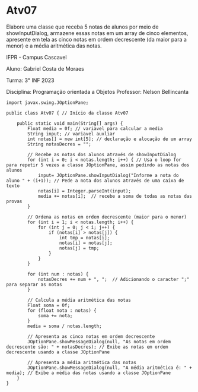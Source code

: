 # Atv07

Elabore uma classe que receba 5 notas de alunos por meio de showInputDialog, armazene essas notas em um array de cinco elementos, apresente em tela as cinco notas em ordem decrescente (da maior para a menor) e a média aritmética das notas.

IFPR - Campus Cascavel

Aluno: Gabriel Costa de Moraes

Turma: 3° INF 2023

Disciplina: Programação orientada a Objetos Professor: Nelson Bellincanta

```
import javax.swing.JOptionPane;

public class Atv07 { // Início da classe Atv07

    public static void main(String[] args) {
        Float media = 0f; // variavel para calcular a media
		String input; // variavel auxliar
        int notas[] = new int[5]; // declaração e alocação de um array
        String notasDecres = "";

        // Recebe as notas dos alunos através de showInputDialog
        for (int i = 0; i < notas.length; i++) { // Usa o loop for para repetir 5 vezes a classe JOptionPane, assim pedindo as notas dos alunos
            input= JOptionPane.showInputDialog("Informe a nota do aluno " + (i+1)); // Pede a nota dos alunos através de uma caixa de texto
            notas[i] = Integer.parseInt(input);
            media += notas[i];  // recebe a soma de todas as notas das provas
        }

        // Ordena as notas em ordem decrescente (maior para o menor)
        for (int i = 1; i < notas.length; i++) { 
            for (int j = 0; j < i; j++) {
                if (notas[i] > notas[j]) {
                    int tmp = notas[i];
                    notas[i] = notas[j];
                    notas[j] = tmp;
                }
            }
        }

        for (int num : notas) { 
			notasDecres += num + ", ";  // Adicionando o caracter ";" para separar as notas
        }

        // Calcula a média aritmética das notas
        Float soma = 0f;
        for (float nota : notas) {
            soma += nota;
        }
        media = soma / notas.length;

        // Apresenta as cinco notas em ordem decrescente
        JOptionPane.showMessageDialog(null, "As notas em ordem decrescente são: " + notasDecres); // Exibe as notas em ordem decrescente usando a classe JOptionPane 

        // Apresenta a média aritmética das notas
        JOptionPane.showMessageDialog(null, "A média aritmética é: " + media); // Exibe a média das notas usando a classe JOptionPane 
    }
}

```
